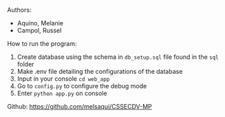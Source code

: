 Authors:
- Aquino, Melanie
- Campol, Russel

How to run the program:
1. Create database using the schema in `db_setup.sql` file found in the `sql` folder
2. Make .env file detailing the configurations of the database
3. Input in your console `cd web_app`
4. Go to `config.py` to configure the debug mode
5. Enter `python app.py` on console

Github: https://github.com/melsaqui/CSSECDV-MP 
